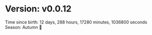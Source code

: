 # Version: v0.0.12
Time since birth: 12 days, 288 hours, 17280 minutes, 1036800 seconds
Season: Autumn 🍁

